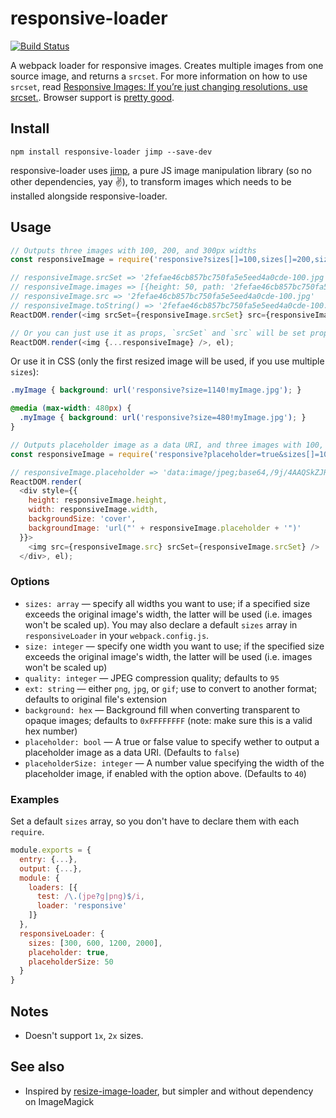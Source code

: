 # responsive-loader

[![Build Status](https://travis-ci.org/herrstucki/responsive-loader.svg?branch=master)](https://travis-ci.org/herrstucki/responsive-loader)

A webpack loader for responsive images. Creates multiple images from one source image, and returns a `srcset`. For more information on how to use `srcset`, read [Responsive Images: If you’re just changing resolutions, use srcset.](https://css-tricks.com/responsive-images-youre-just-changing-resolutions-use-srcset/). Browser support is [pretty good](http://caniuse.com/#search=srcset).

## Install

```
npm install responsive-loader jimp --save-dev
```

responsive-loader uses [jimp](https://github.com/oliver-moran/jimp), a pure JS image manipulation library (so no other dependencies, yay :v:), to transform images which needs to be installed alongside responsive-loader.

## Usage

```js
// Outputs three images with 100, 200, and 300px widths
const responsiveImage = require('responsive?sizes[]=100,sizes[]=200,sizes[]=300!myImage.jpg');

// responsiveImage.srcSet => '2fefae46cb857bc750fa5e5eed4a0cde-100.jpg 100w,2fefae46cb857bc750fa5e5eed4a0cde-200.jpg 200w,2fefae46cb857bc750fa5e5eed4a0cde-300.jpg 300w'
// responsiveImage.images => [{height: 50, path: '2fefae46cb857bc750fa5e5eed4a0cde-100.jpg', width: 100}, {height: 100, path: '2fefae46cb857bc750fa5e5eed4a0cde-200.jpg', width: 200}, {height: 150, path: '2fefae46cb857bc750fa5e5eed4a0cde-300.jpg', width: 300}]
// responsiveImage.src => '2fefae46cb857bc750fa5e5eed4a0cde-100.jpg'
// responsiveImage.toString() => '2fefae46cb857bc750fa5e5eed4a0cde-100.jpg'
ReactDOM.render(<img srcSet={responsiveImage.srcSet} src={responsiveImage.src} />, el);

// Or you can just use it as props, `srcSet` and `src` will be set properly
ReactDOM.render(<img {...responsiveImage} />, el);
```

Or use it in CSS (only the first resized image will be used, if you use multiple `sizes`):

```css
.myImage { background: url('responsive?size=1140!myImage.jpg'); }

@media (max-width: 480px) {
  .myImage { background: url('responsive?size=480!myImage.jpg'); }
}
```

```js
// Outputs placeholder image as a data URI, and three images with 100, 200, and 300px widths
const responsiveImage = require('responsive?placeholder=true&sizes[]=100,sizes[]=200,sizes[]=300!myImage.jpg');

// responsiveImage.placeholder => 'data:image/jpeg;base64,/9j/4AAQSkZJRgABAQAAAQABAAD/2wCEAAIBAQE…'
ReactDOM.render(
  <div style={{
    height: responsiveImage.height,
    width: responsiveImage.width,
    backgroundSize: 'cover',
    backgroundImage: 'url("' + responsiveImage.placeholder + '")'
  }}>
    <img src={responsiveImage.src} srcSet={responsiveImage.srcSet} />
  </div>, el);
```


### Options

- `sizes: array` — specify all widths you want to use; if a specified size exceeds the original image's width, the latter will be used (i.e. images won't be scaled up). You may also declare a default `sizes` array in `responsiveLoader` in your `webpack.config.js`.
- `size: integer` — specify one width you want to use; if the specified size exceeds the original image's width, the latter will be used (i.e. images won't be scaled up)
- `quality: integer` — JPEG compression quality; defaults to `95`
- `ext: string` — either `png`, `jpg`, or `gif`; use to convert to another format; defaults to original file's extension
- `background: hex` — Background fill when converting transparent to opaque images; defaults to `0xFFFFFFFF` (note: make sure this is a valid hex number)
- `placeholder: bool` — A true or false value to specify wether to output a placeholder image as a data URI. (Defaults to `false`)
- `placeholderSize: integer` — A number value specifying the width of the placeholder image, if enabled with the option above. (Defaults to `40`)


### Examples

Set a default `sizes` array, so you don't have to declare them with each `require`.

```js
module.exports = {
  entry: {...},
  output: {...},
  module: {
    loaders: [{
      test: /\.(jpe?g|png)$/i,
      loader: 'responsive'
    ]}
  },
  responsiveLoader: {
    sizes: [300, 600, 1200, 2000],
    placeholder: true,
    placeholderSize: 50
  }
}
```

## Notes

- Doesn't support `1x`, `2x` sizes.

## See also

- Inspired by [resize-image-loader](https://github.com/Levelmoney/resize-image-loader), but simpler and without dependency on ImageMagick
